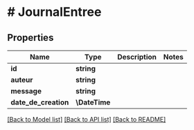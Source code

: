 # # JournalEntree

## Properties

Name | Type | Description | Notes
------------ | ------------- | ------------- | -------------
**id** | **string** |  |
**auteur** | **string** |  |
**message** | **string** |  |
**date_de_creation** | **\DateTime** |  |

[[Back to Model list]](../../README.md#models) [[Back to API list]](../../README.md#endpoints) [[Back to README]](../../README.md)
